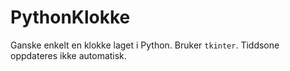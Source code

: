 # PythonKlokke
Ganske enkelt en klokke laget i Python. Bruker `tkinter`. Tiddsone oppdateres ikke automatisk.
